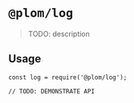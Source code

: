 # `@plom/log`

> TODO: description

## Usage

```
const log = require('@plom/log');

// TODO: DEMONSTRATE API
```

